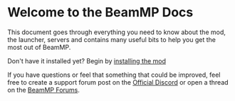 # Welcome to the BeamMP Docs

This document goes through everything you need to know about the mod, the launcher, servers and contains many useful bits to help you get the most out of BeamMP.

Don't have it installed yet? Begin by [installing the mod](/setup)

If you have questions or feel that something that could be improved, feel free to create a support forum post on the [Official Discord](https://discord.gg/beammp) or open a thread on the [BeamMP Forums](https://forum.beammp.com).
